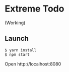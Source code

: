 # Extreme Todo

(Working)

## Launch

```
$ yarn install
$ npm start
```

Open http://localhost:8080

